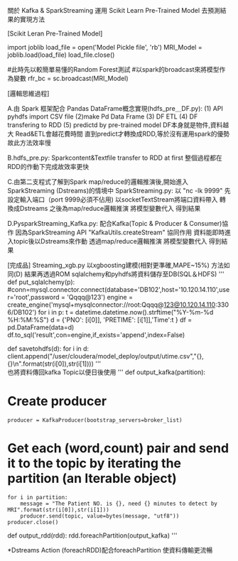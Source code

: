 關於 Kafka & SparkStreaming 運用 Scikit Learn Pre-Trained Model 去預測結果的實現方法

[Scikit Leran Pre-Trained Model]

import joblib
load_file = open('Model Pickle file', 'rb')
MRI_Model = joblib.load(load_file)
load_file.close()

#此時先以較簡單易懂的Random Forest測試
#以spark的broadcast來將模型作為變數
rfr_bc = sc.broadcast(MRI_Model)



[邏輯思維過程]

A.由 Spark 框架配合 Pandas DataFrame概念實現(hdfs_pre＿DF.py):
(1) API pyhdfs import CSV file
(2)make Pd Data Frame 
(3) DF ETL 
(4) DF transfering to RDD 
(5) predictd by pre-trained model
DF本身就是物件,資料越大 Read&ETL會越花費時間  直到predict才轉換成RDD,等於沒有運用spark的優勢 故此方法效率慢


B.hdfs_pre.py:
Sparkcontent&Textfile transfer to RDD at first
整個過程都在RDD的作動下完成故效率更快


C.由第二支程式了解到Spark map/reduce的邏輯推演後,開始進入SparkStreaming (Dstreams)的情境中
SparkStreaming.py:
以 "nc -lk 9999" 先設定輸入端口（port 9999必須不佔用)
以socketTextStream將端口資料帶入 轉換成Dstreams
之後為map/reduce邏輯推演 將模型變數代入 得到結果


D.PysparkStreaming_Kafka.py:
配合Kafka(Topic & Producer & Consumer)協作
因為SparkStreaming API "KafkaUtils.createStream" 協同作用
資料能即時進入topic後以Dstreams來作動 
透過map/reduce邏輯推演 將模型變數代入 得到結果

[完成品]
Streaming_xgb.py
以xgboosting建模(相對更準確,MAPE~15%)
方法如同(D)
結果再透過ROM sqlalchemy和pyhdfs將資料儲存至DB(SQL＆HDFS)
'''
def put_sqlalchemy(p):
    #conn=mysql.connector.connect(database='DB102',host='10.120.14.110',user='root',password = 'Qqqq@123')
    engine = create_engine('mysql+mysqlconnector://root:Qqqq@123@10.120.14.110:3306/DB102')
    for i in p:
        t = datetime.datetime.now().strftime("%Y-%m-%d %H:%M:%S")
        d = {'PNO': [i[0]], 'PRETIME': [i[1]],'Time':t }
        df = pd.DataFrame(data=d)
        df.to_sql('result',con=engine,if_exists='append',index=False)
        
        
def savetohdfs(d):
    for i in d:
        client.append("/user/cloudera/model_deploy/output/utime.csv","{},{}\n".format(str(i[0]),str(i[1])))
'''     
也將資料傳回kafka Topic以便日後使用
'''
def output_kafka(partition):
# Create producer
    producer = KafkaProducer(bootstrap_servers=broker_list)
# Get each (word,count) pair and send it to the topic by iterating the partition (an Iterable object)
    for i in partition:
        message = "The Patient NO. is {}, need {} minutes to detect by MRI".format(str(i[0]),str(i[1]))
        producer.send(topic, value=bytes(message, "utf8"))
    producer.close()


def output_rdd(rdd):
    rdd.foreachPartition(output_kafka)
'''

*Dstreams Action (foreachRDD)配合foreachPartition 使資料傳輸更流暢



